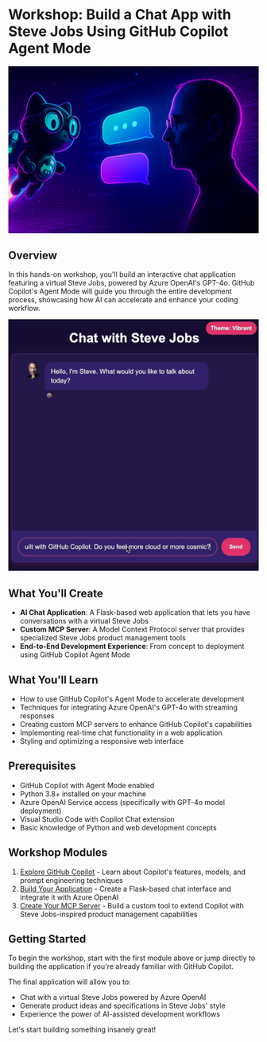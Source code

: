 # Workshop: Build a Chat App with Steve Jobs Using GitHub Copilot Agent Mode

<div align="center">
    <img src="media/Banner.png" alt="Workshop Banner" width="800"/>
</div>

## Overview

In this hands-on workshop, you'll build an interactive chat application featuring a virtual Steve Jobs, powered by Azure OpenAI's GPT-4o. GitHub Copilot's Agent Mode will guide you through the entire development process, showcasing how AI can accelerate and enhance your coding workflow.

<div align="center">
    <img src="media/Final_App2.gif" alt="Final App" width="600"/>
</div>

## What You'll Create

- **AI Chat Application**: A Flask-based web application that lets you have conversations with a virtual Steve Jobs
- **Custom MCP Server**: A Model Context Protocol server that provides specialized Steve Jobs product management tools
- **End-to-End Development Experience**: From concept to deployment using GitHub Copilot Agent Mode

## What You'll Learn

- How to use GitHub Copilot's Agent Mode to accelerate development
- Techniques for integrating Azure OpenAI's GPT-4o with streaming responses
- Creating custom MCP servers to enhance GitHub Copilot's capabilities
- Implementing real-time chat functionality in a web application
- Styling and optimizing a responsive web interface

## Prerequisites

- GitHub Copilot with Agent Mode enabled
- Python 3.8+ installed on your machine
- Azure OpenAI Service access (specifically with GPT-4o model deployment)
- Visual Studio Code with Copilot Chat extension
- Basic knowledge of Python and web development concepts

## Workshop Modules

1. [Explore GitHub Copilot](/docs/01-explore-github-copilot.md) - Learn about Copilot's features, models, and prompt engineering techniques
2. [Build Your Application](/docs/02-application-setup.md) - Create a Flask-based chat interface and integrate it with Azure OpenAI
3. [Create Your MCP Server](/docs/03-creating-mcp-server.md) - Build a custom tool to extend Copilot with Steve Jobs-inspired product management capabilities

## Getting Started

To begin the workshop, start with the first module above or jump directly to building the application if you're already familiar with GitHub Copilot.

The final application will allow you to:
- Chat with a virtual Steve Jobs powered by Azure OpenAI
- Generate product ideas and specifications in Steve Jobs' style
- Experience the power of AI-assisted development workflows

Let's start building something insanely great!
